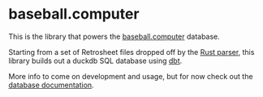 # baseball.computer
This is the library that powers the [baseball.computer](https://baseball.computer) database.

Starting from a set of Retrosheet files dropped off by the [Rust parser](https://github.com/droher/baseball.computer.rs), this library builds out a duckdb SQL database using [dbt](https://github.com/dbt-labs/dbt-core).

More info to come on development and usage, but for now check out the [database documentation](https://docs.baseball.computer).